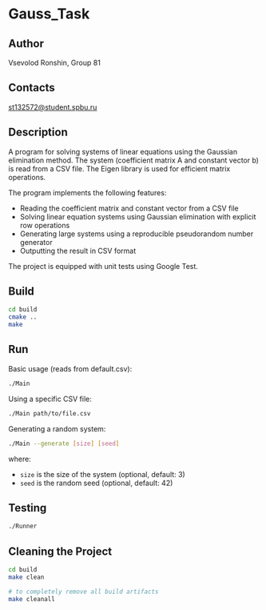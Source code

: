 # Gauss_Task

## Author

Vsevolod Ronshin, Group 81

## Contacts

st132572@student.spbu.ru

## Description

A program for solving systems of linear equations using the Gaussian elimination method. The system (coefficient matrix A and constant vector b) is read from a CSV file. The Eigen library is used for efficient matrix operations.

The program implements the following features:
- Reading the coefficient matrix and constant vector from a CSV file
- Solving linear equation systems using Gaussian elimination with explicit row operations
- Generating large systems using a reproducible pseudorandom number generator
- Outputting the result in CSV format

The project is equipped with unit tests using Google Test.

## Build

```bash
cd build
cmake ..
make
```

## Run

Basic usage (reads from default.csv):
```bash
./Main
```

Using a specific CSV file:
```bash
./Main path/to/file.csv
```

Generating a random system:
```bash
./Main --generate [size] [seed]
```
where:
- `size` is the size of the system (optional, default: 3)
- `seed` is the random seed (optional, default: 42)

## Testing

```bash
./Runner
```

## Cleaning the Project

```bash
cd build
make clean

# to completely remove all build artifacts
make cleanall
```